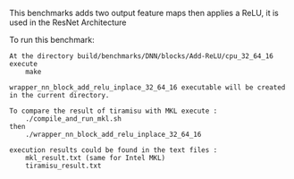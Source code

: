 This benchmarks adds two output feature maps then applies a ReLU, it is used in the ResNet Architecture

To run this benchmark:

    At the directory build/benchmarks/DNN/blocks/Add-ReLU/cpu_32_64_16 execute
	    make

    wrapper_nn_block_add_relu_inplace_32_64_16 executable will be created in the current directory.

    To compare the result of tiramisu with MKL execute :
        ./compile_and_run_mkl.sh
    then
        ./wrapper_nn_block_add_relu_inplace_32_64_16

    execution results could be found in the text files :
        mkl_result.txt (same for Intel MKL)
        tiramisu_result.txt
